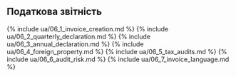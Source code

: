 ## Податкова звітність

{% include ua/06_1_invoice_creation.md %}
{% include ua/06_2_quarterly_declaration.md %}
{% include ua/06_3_annual_declaration.md %}
{% include ua/06_4_foreign_property.md %}
{% include ua/06_5_tax_audits.md %}
{% include ua/06_6_audit_risk.md %}
{% include ua/06_7_invoice_language.md %}
